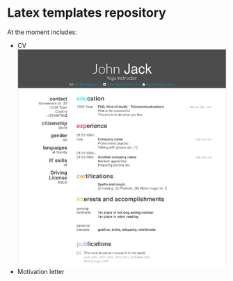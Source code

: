 # Latex templates repository

At the moment includes: 
 * CV
 ![CV](https://github.com/5uperpalo/Latex_templates/blob/master/cv_preview.PNG)
 * Motivation letter
